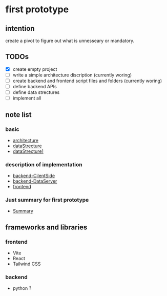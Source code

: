# first prototype
## intention
 create a pivot to figure out what is unnesseary or mandatory.

## TODOs
- [x] create empty project
- [ ] write a simple architecture discription (currently woring)
- [ ] create backend and frontend script files and folders (currently woring)
- [ ] define backend APIs
- [ ] define data strectures
- [ ] implement all 

## note list
### basic
- [architecture](note/architecture.md)
- [dataStrecture](note/dataStrecture.md)
- [dataStrecture1](note/dataStrecture1.md)
### description of implementation
- [backend-CilentSide](note/backendClientSide.md)
- [backend-DataServer](note/backendDataServer.md)
- [frontend](note/frontend.md)
### Just summary for first prototype
- [Summary](note/Summary.md)

## frameworks and libraries
### frontend
- Vite
- React
- Tailwind CSS

### backend
- python ?